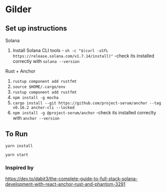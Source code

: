 # Gilder

## Set up instructions

Solana

1. Install Solana CLI tools - `sh -c "$(curl -sSfL https://release.solana.com/v1.7.14/install)"`
   -check its installed correctly with `solana --version`

Rust + Anchor

1. `rustup component add rustfmt`
2. `source $HOME/.cargo/env`
3. `rustup component add rustfmt`
4. `npm install -g mocha`
5. `cargo install --git https://github.com/project-serum/anchor --tag v0.16.2 anchor-cli --locked`
6. `npm install -g @project-serum/anchor`
   -check its installed correclty with `anchor --version`

## To Run

`yarn install`

`yarn start`

### Inspired by

https://dev.to/dabit3/the-complete-guide-to-full-stack-solana-development-with-react-anchor-rust-and-phantom-3291

